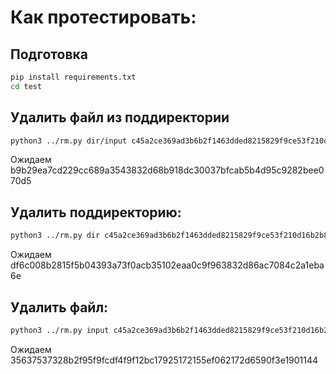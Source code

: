 # Как протестировать:

## Подготовка
```bash
pip install requirements.txt
cd test
```

## Удалить файл из поддиректории
```bash
python3 ../rm.py dir/input c45a2ce369ad3b6b2f1463dded8215829f9ce53f210d16b2b8626b6c9d3fd845
```
Ожидаем b9b29ea7cd229cc689a3543832d68b918dc30037bfcab5b4d95c9282bee070d5

## Удалить поддиректорию:
```bash
python3 ../rm.py dir c45a2ce369ad3b6b2f1463dded8215829f9ce53f210d16b2b8626b6c9d3fd845
```
Ожидаем df6c008b2815f5b04393a73f0acb35102eaa0c9f963832d86ac7084c2a1eba6e

## Удалить файл:
```bash
python3 ../rm.py input c45a2ce369ad3b6b2f1463dded8215829f9ce53f210d16b2b8626b6c9d3fd845
```
Ожидаем 35637537328b2f95f9fcdf4f9f12bc17925172155ef062172d6590f3e1901144
